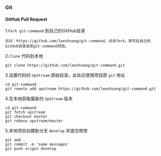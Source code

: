 ### Git ###

#### GitHub Pull Request ####

1.`Fork git-command`  到自己的GitHub目录

    访问：https://github.com/leeshuang/git-command，点击fork，即可在自己的GitHub目录发现git-command项目。

2.`Clone` 代码到本地

    git clone https://github.com/leeshuang/git-command.git

 
3.设置代码的 `UpStream` 原始目录，此处应使用项目原 `git` 地址

    cd git-command 
    git remote add upstream https://github.com/leeshuang/git-command.git

4.在本地获取最新的 `UpStream` 版本

    cd git-command
    git fetch upstream
    git checkout master
    git rebase upstream/master

5.本地项目创建新分支 `develop` 并提交修改

    git add .
    git commit -m 'some messages'
    git push origin develop
 